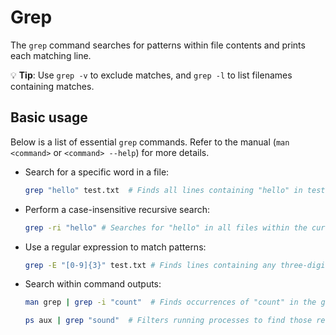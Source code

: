# Grep

The `grep` command searches for patterns within file contents and prints each matching line.

💡 **Tip**: Use `grep -v` to exclude matches, and `grep -l` to list filenames containing matches.

## Basic usage

Below is a list of essential `grep` commands. Refer to the manual (`man <command>` or `<command> --help`) for more details.

- Search for a specific word in a file:
  ```bash
  grep "hello" test.txt  # Finds all lines containing "hello" in test.txt
  ```
- Perform a case-insensitive recursive search:
  ```bash
  grep -ri "hello" # Searches for "hello" in all files within the current directory and subdirectories
  ```
- Use a regular expression to match patterns:
  ```bash
  grep -E "[0-9]{3}" test.txt # Finds lines containing any three-digit sequence
  ```
- Search within command outputs:
  ```bash
  man grep | grep -i "count"  # Finds occurrences of "count" in the grep manual (case-insensitive)
  ```
  ```bash
  ps aux | grep "sound"  # Filters running processes to find those related to "sound"
  ```
